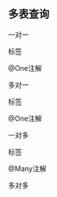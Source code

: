 ## 多表查询

一对一

<association>标签

@One注解

多对一

<association>标签

@One注解

一对多

<collection>标签

@Many注解

多对多